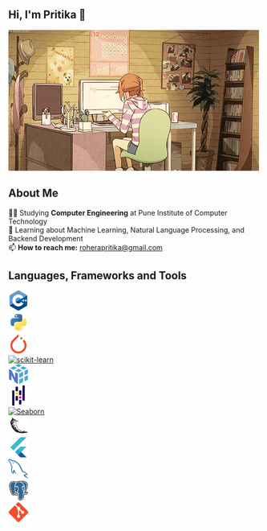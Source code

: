## Hi, I'm Pritika 👋

![](https://github.com/PRITIKA10/PRITIKA10/blob/main/assets/212747903-e9bdf048-2dc8-41f9-b973-0e72ff07bfba.gif)

## About Me
👩‍🎓 Studying **Computer Engineering** at Pune Institute of Computer Technology  
🤖 Learning about Machine Learning, Natural Language Processing, and Backend Development  
📫 **How to reach me:** [roherapritika@gmail.com](mailto:roherapritika@gmail.com)  

## Languages, Frameworks and Tools  

[<img src="https://raw.githubusercontent.com/devicons/devicon/master/icons/cplusplus/cplusplus-original.svg" alt="C++" width="40" height="40"/>](https://isocpp.org/)  
[<img src="https://raw.githubusercontent.com/devicons/devicon/master/icons/python/python-original.svg" alt="Python" width="40" height="40"/>](https://www.python.org/)  
[<img src="https://raw.githubusercontent.com/devicons/devicon/master/icons/pytorch/pytorch-original.svg" alt="PyTorch" width="40" height="40"/>](https://pytorch.org/)  
[<img src="https://scikit-learn.org/stable/_static/scikit-learn-logo-small.png" alt="scikit-learn" width="40" height="40"/>](https://scikit-learn.org/)  
[<img src="https://raw.githubusercontent.com/devicons/devicon/master/icons/numpy/numpy-original.svg" alt="NumPy" width="40" height="40"/>](https://numpy.org/)  
[<img src="https://raw.githubusercontent.com/devicons/devicon/master/icons/pandas/pandas-original.svg" alt="pandas" width="40" height="40"/>](https://pandas.pydata.org/)  
[<img src="https://seaborn.pydata.org/_images/logo-mark-lightbg.svg" alt="Seaborn" width="40" height="40"/>](https://seaborn.pydata.org/)  
[<img src="https://raw.githubusercontent.com/devicons/devicon/master/icons/flask/flask-original.svg" alt="Flask" width="40" height="40"/>](https://flask.palletsprojects.com/)  
[<img src="https://raw.githubusercontent.com/devicons/devicon/master/icons/flutter/flutter-original.svg" alt="Flutter" width="40" height="40"/>](https://flutter.dev/)  
[<img src="https://raw.githubusercontent.com/devicons/devicon/master/icons/mysql/mysql-original.svg" alt="MySQL" width="40" height="40"/>](https://www.mysql.com/)  
[<img src="https://raw.githubusercontent.com/devicons/devicon/master/icons/postgresql/postgresql-original.svg" alt="PostgreSQL" width="40" height="40"/>](https://www.postgresql.org/)  
[<img src="https://raw.githubusercontent.com/devicons/devicon/master/icons/git/git-original.svg" alt="Git" width="40" height="40"/>](https://git-scm.com/)  


<!--
**PRITIKA10/PRITIKA10** is a ✨ _special_ ✨ repository because its `README.md` (this file) appears on your GitHub profile.

Here are some ideas to get you started:

- 🔭 I’m currently working on ...
- 🌱 I’m currently learning ...
- 👯 I’m looking to collaborate on ...
- 🤔 I’m looking for help with ...
- 💬 Ask me about ...
- 📫 How to reach me: ...
- 😄 Pronouns: ...
- ⚡ Fun fact: ...
-->
